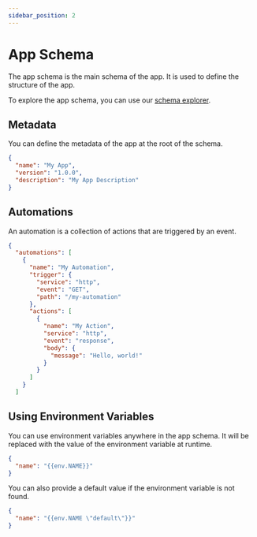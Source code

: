 ```yaml
---
sidebar_position: 2
---
```


# App Schema

The app schema is the main schema of the app. It is used to define the structure of the app.

To explore the app schema, you can use our [schema explorer](/schema-explorer).

## Metadata

You can define the metadata of the app at the root of the schema.

```json
{
  "name": "My App",
  "version": "1.0.0",
  "description": "My App Description"
}
```

## Automations

An automation is a collection of actions that are triggered by an event.

```json
{
  "automations": [
    {
      "name": "My Automation",
      "trigger": {
        "service": "http",
        "event": "GET",
        "path": "/my-automation"
      },
      "actions": [
        {
          "name": "My Action",
          "service": "http",
          "event": "response",
          "body": {
            "message": "Hello, world!"
          }
        }
      ]
    }
  ]
```

## Using Environment Variables

You can use environment variables anywhere in the app schema.
It will be replaced with the value of the environment variable at runtime.

```json
{
  "name": "{{env.NAME}}"
}
```

You can also provide a default value if the environment variable is not found.

```json
{
  "name": "{{env.NAME \"default\"}}"
}
```
